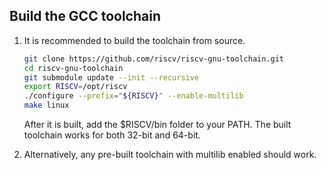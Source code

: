 ## Build the GCC toolchain

1. It is recommended to build the toolchain from source.

    ```sh
    git clone https://github.com/riscv/riscv-gnu-toolchain.git
    cd riscv-gnu-toolchain
    git submodule update --init --recursive
    export RISCV=/opt/riscv
    ./configure --prefix="${RISCV}" --enable-multilib
    make linux
    ```

    After it is built, add the $RISCV/bin folder to your PATH. The built
    toolchain works for both 32-bit and 64-bit.

2. Alternatively, any pre-built toolchain with multilib enabled should work.
